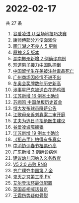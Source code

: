 # 2022-02-17

共 27 条

<!-- BEGIN ZHIHUSEARCH -->
<!-- 最后更新时间 Thu Feb 17 2022 12:14:54 GMT+0800 (China Standard Time) -->
1. [谷爱凌进 U 型场地技巧决赛](https://www.zhihu.com/search?q=谷爱凌)
1. [康师傅部分方便面涨价](https://www.zhihu.com/search?q=康师傅涨价)
1. [画江湖之不良人 5 更新](https://www.zhihu.com/search?q=不良人)
1. [原神 2.5 版本](https://www.zhihu.com/search?q=原神)
1. [湖南郴州新增 2 例确诊病例](https://www.zhihu.com/search?q=湖南新增)
1. [短道男子接力中国队摔倒](https://www.zhihu.com/search?q=短道速滑)
1. [中国留学生在美被注射毒品死亡](https://www.zhihu.com/search?q=中国留学生)
1. [广州商场因疫情不进不出](https://www.zhihu.com/search?q=广州商场)
1. [冬奥会奖牌数创历史新高](https://www.zhihu.com/search?q=冬奥会奖牌数)
1. [涉事星巴克被送白花扔鸡蛋](https://www.zhihu.com/search?q=星巴克)
1. [江苏新增 16 例本土确诊](https://www.zhihu.com/search?q=江苏疫情)
1. [苏翊鸣 中国单板历史首金](https://www.zhihu.com/search?q=苏翊鸣)
1. [恒大发布球员降薪公告](https://www.zhihu.com/search?q=恒大)
1. [江歌母亲诉刘鑫案二审开庭](https://www.zhihu.com/search?q=江歌案)
1. [丈夫为选日子拒绝医生建议](https://www.zhihu.com/search?q=为选日子拒签字)
1. [谷爱凌坡障摘银](https://www.zhihu.com/search?q=谷爱凌)
1. [江苏新增 19 例本土确诊](https://www.zhihu.com/search?q=江苏疫情)
1. [《狙击手》拍得有多真实](https://www.zhihu.com/search?q=狙击手)
1. [中消协评春节档票价高](https://www.zhihu.com/search?q=春节档票价高)
1. [广东新增 3 例确诊病例](https://www.zhihu.com/search?q=广东疫情)
1. [建议幼儿园纳入义务教育](https://www.zhihu.com/search?q=幼儿园纳入义务教育)
1. [V5 2:0 击败 RNG ](https://www.zhihu.com/search?q=v5)
1. [齐广璞夺中国第 7 金](https://www.zhihu.com/search?q=齐广璞)
1. [鬼灭之刃第三季 PV](https://www.zhihu.com/search?q=鬼灭之刃)
1. [艾尔登法环最低配置](https://www.zhihu.com/search?q=艾尔登法环)
1. [英国首相喊话普京](https://www.zhihu.com/search?q=英国首相)
1. [王霜伤势疑似骨裂](https://www.zhihu.com/search?q=王霜)
<!-- END ZHIHUSEARCH -->
